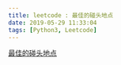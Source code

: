 ```yaml
---
title: leetcode : 最佳的碰头地点
date: 2019-05-29 11:33:04
tags: [Python3, Leetcode]
---
```


[最佳的碰头地点](https://leetcode-cn.com/problems/best-meeting-point/)

